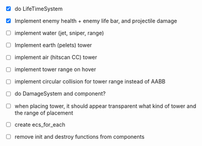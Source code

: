 - [x] do LifeTimeSystem
- [x] Implement enemy health + enemy life bar, and projectile damage
- [ ] implement water (jet, sniper, range)
- [ ] Implement earth (pelets) tower
- [ ] implement air (hitscan CC) tower
- [ ] implement tower range on hover
- [ ] implement circular collision for tower range instead of AABB 
- [ ] do DamageSystem and component?
- [ ] when placing tower, it should appear transparent what kind of tower and the range of placement
- [ ] create ecs_for_each
- [ ] remove init and destroy functions from components

